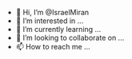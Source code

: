 - 👋 Hi, I’m @IsraelMiran
- 👀 I’m interested in ...
- 🌱 I’m currently learning ...
- 💞️ I’m looking to collaborate on ...
- 📫 How to reach me ...

<!---
IsraelMiran/IsraelMiran is a ✨ special ✨ repository because its `README.md` (this file) appears on your GitHub profile.
You can click the Preview link to take a look at your changes.
--->
